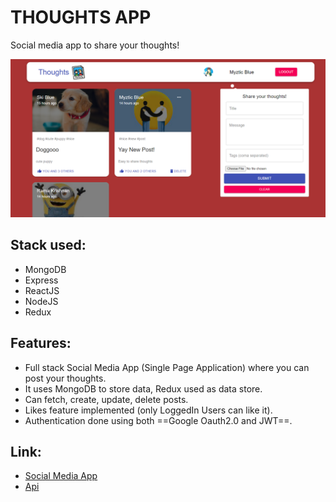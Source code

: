 # THOUGHTS APP
Social media app to share your thoughts!
<br />

![thoughts-app](./screenshots/thoughts-app.png)

## Stack used:
- MongoDB
- Express
- ReactJS
- NodeJS
- Redux

## Features:
- Full stack Social Media App (Single Page Application) where you can post your thoughts.
- It uses MongoDB to store data, Redux used as data store.
- Can fetch, create, update, delete posts.
- Likes feature implemented (only LoggedIn Users can like it).
- Authentication done using both ==Google Oauth2.0 and JWT==.


## Link:
- [Social Media App](https://thoughts-project-03.herokuapp.com/)
- [Api](https://thoughts-project-03.herokuapp.com/api/posts/)

